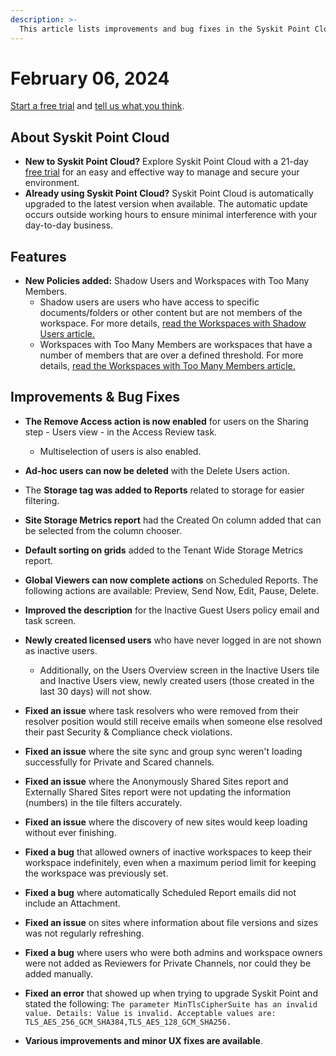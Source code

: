 ```yaml
---
description: >-
  This article lists improvements and bug fixes in the Syskit Point Cloud version 2024.1.42.3 
---
```


# February 06, 2024

[Start a free trial](https://www.syskit.com/products/point/free-trial/) and [tell us what you think](https://www.syskit.com/company/contact-us/).


## About Syskit Point Cloud

* **New to Syskit Point Cloud?** Explore Syskit Point Cloud with a 21-day [free trial](https://www.syskit.com/products/point/free-trial/) for an easy and effective way to manage and secure your environment.
* **Already using Syskit Point Cloud?** Syskit Point Cloud is automatically upgraded to the latest version when available. The automatic update occurs outside working hours to ensure minimal interference with your day-to-day business.


## Features

* **New Policies added:** Shadow Users and Workspaces with Too Many Members. 
  * Shadow users are users who have access to specific documents/folders or other content but are not members of the workspace. For more details, [read the Workspaces with Shadow Users article.](../linkhere)
  * Workspaces with Too Many Members are workspaces that have a number of members that are over a defined threshold. For more details, [read the Workspaces with Too Many Members article.](../linkhere)


## Improvements & Bug Fixes

* **The Remove Access action is now enabled** for users on the Sharing step - Users view - in the Access Review task.  
   * Multiselection of users is also enabled.

* **Ad-hoc users can now be deleted** with the Delete Users action.

* The **Storage tag was added to Reports** related to storage for easier filtering.

* **Site Storage Metrics report** had the Created On column added that can be selected from the column chooser. 

* **Default sorting on grids** added to the Tenant Wide Storage Metrics report.

* **Global Viewers can now complete actions** on Scheduled Reports. The following actions are available: Preview, Send Now, Edit, Pause, Delete.

* **Improved the description** for the Inactive Guest Users policy email and task screen.

* **Newly created licensed users** who have never logged in are not shown as inactive users. 
  * Additionally, on the Users Overview screen in the Inactive Users tile and Inactive Users view, newly created users (those created in the last 30 days) will not show.

* **Fixed an issue** where task resolvers who were removed from their resolver position would still receive emails when someone else resolved their past Security & Compliance check violations.

* **Fixed an issue** where the site sync and group sync weren't loading successfully for Private and Scared channels. 

* **Fixed an issue** where the Anonymously Shared Sites report and Externally Shared Sites report were not updating the information (numbers) in the tile filters accurately.  

* **Fixed an issue** where the discovery of new sites would keep loading without ever finishing.

* **Fixed a bug** that allowed owners of inactive workspaces to keep their workspace indefinitely, even when a maximum period limit for keeping the workspace was previously set.

* **Fixed a bug** where automatically Scheduled Report emails did not include an Attachment.  

* **Fixed an issue** on sites where information about file versions and sizes was not regularly refreshing.

* **Fixed a bug** where users who were both admins and workspace owners were not added as Reviewers for Private Channels, nor could they be added manually. 

* **Fixed an error** that showed up when trying to upgrade Syskit Point and stated the following: `The parameter MinTlsCipherSuite has an invalid value. Details: Value is invalid. Acceptable values are: TLS_AES_256_GCM_SHA384,TLS_AES_128_GCM_SHA256.`

* **Various improvements and minor UX fixes are available**.